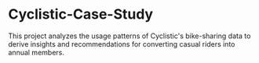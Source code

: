 # Cyclistic-Case-Study
This project analyzes the usage patterns of Cyclistic's bike-sharing data to derive insights and recommendations for converting casual riders into annual members.
